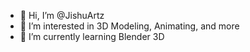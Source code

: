 - 👋 Hi, I’m @JishuArtz
- 👀 I’m interested in 3D Modeling, Animating, and more
- 🌱 I’m currently learning Blender 3D


<!---
JishuArtz/JishuArtz is a ✨ special ✨ repository because its `README.md` (this file) appears on your GitHub profile.
You can click the Preview link to take a look at your changes.
--->
